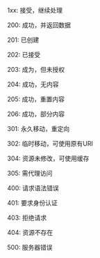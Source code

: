 1xx: 接受，继续处理

200: 成功，并返回数据

201: 已创建

202: 已接受

203: 成为，但未授权

204: 成功，无内容

205: 成功，重置内容

206: 成功，部分内容

301: 永久移动，重定向

302: 临时移动，可使用原有URI

304: 资源未修改，可使用缓存

305: 需代理访问

400: 请求语法错误

401: 要求身份认证

403: 拒绝请求

404: 资源不存在

500: 服务器错误
